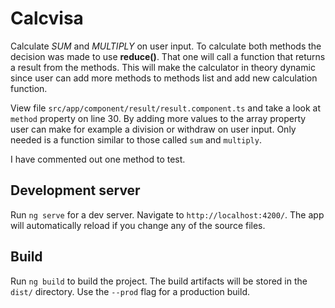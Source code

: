 # Calcvisa

Calculate *SUM* and *MULTIPLY* on user input.
To calculate both methods the decision was made to use **reduce()**. That one will call a function that
returns a result from the methods. This will make the 
calculator in theory dynamic since user can add more
methods to methods list and add new calculation function.

View file `src/app/component/result/result.component.ts` and take a look at `method` property on line 30. By adding more values to the array property user can make for example a division or withdraw on user input. Only needed is a function similar to those called `sum` and `multiply`.

I have commented out one method to test.

## Development server

Run `ng serve` for a dev server. Navigate to `http://localhost:4200/`. The app will automatically reload if you change any of the source files.

## Build

Run `ng build` to build the project. The build artifacts will be stored in the `dist/` directory. Use the `--prod` flag for a production build.
